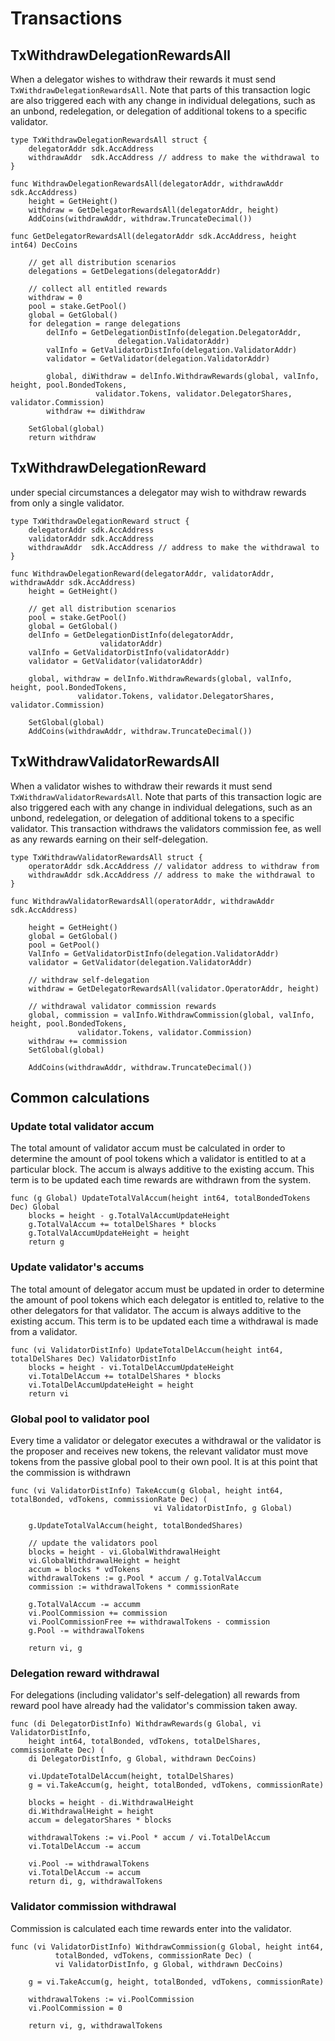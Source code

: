 # Transactions

## TxWithdrawDelegationRewardsAll

When a delegator wishes to withdraw their rewards it must send
`TxWithdrawDelegationRewardsAll`. Note that parts of this transaction logic are also
triggered each with any change in individual delegations, such as an unbond,
redelegation, or delegation of additional tokens to a specific validator.  

```golang
type TxWithdrawDelegationRewardsAll struct {
    delegatorAddr sdk.AccAddress
    withdrawAddr  sdk.AccAddress // address to make the withdrawal to
}

func WithdrawDelegationRewardsAll(delegatorAddr, withdrawAddr sdk.AccAddress) 
    height = GetHeight()
    withdraw = GetDelegatorRewardsAll(delegatorAddr, height)
    AddCoins(withdrawAddr, withdraw.TruncateDecimal())

func GetDelegatorRewardsAll(delegatorAddr sdk.AccAddress, height int64) DecCoins
    
    // get all distribution scenarios
    delegations = GetDelegations(delegatorAddr)
        
    // collect all entitled rewards
    withdraw = 0
    pool = stake.GetPool() 
    global = GetGlobal() 
    for delegation = range delegations 
        delInfo = GetDelegationDistInfo(delegation.DelegatorAddr,
                        delegation.ValidatorAddr)
        valInfo = GetValidatorDistInfo(delegation.ValidatorAddr)
        validator = GetValidator(delegation.ValidatorAddr)

        global, diWithdraw = delInfo.WithdrawRewards(global, valInfo, height, pool.BondedTokens, 
                   validator.Tokens, validator.DelegatorShares, validator.Commission)
        withdraw += diWithdraw

    SetGlobal(global) 
    return withdraw
```

## TxWithdrawDelegationReward

under special circumstances a delegator may wish to withdraw rewards from only
a single validator. 

```golang
type TxWithdrawDelegationReward struct {
    delegatorAddr sdk.AccAddress
    validatorAddr sdk.AccAddress
    withdrawAddr  sdk.AccAddress // address to make the withdrawal to
}

func WithdrawDelegationReward(delegatorAddr, validatorAddr, withdrawAddr sdk.AccAddress) 
    height = GetHeight()
    
    // get all distribution scenarios
    pool = stake.GetPool() 
    global = GetGlobal() 
    delInfo = GetDelegationDistInfo(delegatorAddr,
                    validatorAddr)
    valInfo = GetValidatorDistInfo(validatorAddr)
    validator = GetValidator(validatorAddr)

    global, withdraw = delInfo.WithdrawRewards(global, valInfo, height, pool.BondedTokens, 
               validator.Tokens, validator.DelegatorShares, validator.Commission)

    SetGlobal(global) 
    AddCoins(withdrawAddr, withdraw.TruncateDecimal())
```


## TxWithdrawValidatorRewardsAll

When a validator wishes to withdraw their rewards it must send
`TxWithdrawValidatorRewardsAll`. Note that parts of this transaction logic are also
triggered each with any change in individual delegations, such as an unbond,
redelegation, or delegation of additional tokens to a specific validator. This
transaction withdraws the validators commission fee, as well as any rewards
earning on their self-delegation. 

```
type TxWithdrawValidatorRewardsAll struct {
    operatorAddr sdk.AccAddress // validator address to withdraw from 
    withdrawAddr sdk.AccAddress // address to make the withdrawal to
}

func WithdrawValidatorRewardsAll(operatorAddr, withdrawAddr sdk.AccAddress)

    height = GetHeight()
    global = GetGlobal() 
    pool = GetPool() 
    ValInfo = GetValidatorDistInfo(delegation.ValidatorAddr)
    validator = GetValidator(delegation.ValidatorAddr)

    // withdraw self-delegation
    withdraw = GetDelegatorRewardsAll(validator.OperatorAddr, height)

    // withdrawal validator commission rewards
    global, commission = valInfo.WithdrawCommission(global, valInfo, height, pool.BondedTokens, 
               validator.Tokens, validator.Commission)
    withdraw += commission
    SetGlobal(global) 

    AddCoins(withdrawAddr, withdraw.TruncateDecimal())
```
    
## Common calculations 

### Update total validator accum

The total amount of validator accum must be calculated in order to determine
the amount of pool tokens which a validator is entitled to at a particular
block. The accum is always additive to the existing accum. This term is to be
updated each time rewards are withdrawn from the system. 

``` 
func (g Global) UpdateTotalValAccum(height int64, totalBondedTokens Dec) Global
    blocks = height - g.TotalValAccumUpdateHeight
    g.TotalValAccum += totalDelShares * blocks
    g.TotalValAccumUpdateHeight = height
    return g
```

### Update validator's accums

The total amount of delegator accum must be updated in order to determine the
amount of pool tokens which each delegator is entitled to, relative to the
other delegators for that validator. The accum is always additive to
the existing accum. This term is to be updated each time a
withdrawal is made from a validator. 

``` 
func (vi ValidatorDistInfo) UpdateTotalDelAccum(height int64, totalDelShares Dec) ValidatorDistInfo
    blocks = height - vi.TotalDelAccumUpdateHeight
    vi.TotalDelAccum += totalDelShares * blocks
    vi.TotalDelAccumUpdateHeight = height
    return vi
```

### Global pool to validator pool

Every time a validator or delegator executes a withdrawal or the validator is
the proposer and receives new tokens, the relevant validator must move tokens
from the passive global pool to their own pool. It is at this point that the
commission is withdrawn

``` 
func (vi ValidatorDistInfo) TakeAccum(g Global, height int64, totalBonded, vdTokens, commissionRate Dec) (
                                vi ValidatorDistInfo, g Global)

    g.UpdateTotalValAccum(height, totalBondedShares)
    
    // update the validators pool
    blocks = height - vi.GlobalWithdrawalHeight
    vi.GlobalWithdrawalHeight = height
    accum = blocks * vdTokens
    withdrawalTokens := g.Pool * accum / g.TotalValAccum 
    commission := withdrawalTokens * commissionRate
    
    g.TotalValAccum -= accumm
    vi.PoolCommission += commission
    vi.PoolCommissionFree += withdrawalTokens - commission
    g.Pool -= withdrawalTokens

    return vi, g
```


### Delegation reward withdrawal

For delegations (including validator's self-delegation) all rewards from reward
pool have already had the validator's commission taken away.

```
func (di DelegatorDistInfo) WithdrawRewards(g Global, vi ValidatorDistInfo,
    height int64, totalBonded, vdTokens, totalDelShares, commissionRate Dec) (
    di DelegatorDistInfo, g Global, withdrawn DecCoins)

    vi.UpdateTotalDelAccum(height, totalDelShares) 
    g = vi.TakeAccum(g, height, totalBonded, vdTokens, commissionRate) 
    
    blocks = height - di.WithdrawalHeight
    di.WithdrawalHeight = height
    accum = delegatorShares * blocks 
     
    withdrawalTokens := vi.Pool * accum / vi.TotalDelAccum
    vi.TotalDelAccum -= accum

    vi.Pool -= withdrawalTokens
    vi.TotalDelAccum -= accum
    return di, g, withdrawalTokens

```

### Validator commission withdrawal

Commission is calculated each time rewards enter into the validator.

```
func (vi ValidatorDistInfo) WithdrawCommission(g Global, height int64, 
          totalBonded, vdTokens, commissionRate Dec) (
          vi ValidatorDistInfo, g Global, withdrawn DecCoins)

    g = vi.TakeAccum(g, height, totalBonded, vdTokens, commissionRate) 
    
    withdrawalTokens := vi.PoolCommission 
    vi.PoolCommission = 0

    return vi, g, withdrawalTokens
```

